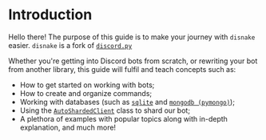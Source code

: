 # Introduction

Hello there! The purpose of this guide is to make your journey with `disnake` easier. `disnake` is a fork of [`discord.py`][discordpy-docs]

Whether you're getting into Discord bots from scratch, or rewriting your bot from another library, this guide will fulfil and teach concepts such as:

- How to get started on working with bots;
- How to create and organize commands;
- Working with databases (such as [`sqlite`][sqlite-docs] and [`mongodb (pymongo)`][mongodb-docs]);
- Using the [`AutoShardedClient`][disnake-docs-autosharded] class to shard our bot;
- A plethora of examples with popular topics along with in-depth explanation, and much more!



[discordpy-docs]: https://discordpy.readthedocs.io/en/latest
[sqlite-docs]: https://docs.python.org/3/library/sqlite3.html
[mongodb-docs]: https://pymongo.readthedocs.io/en/stable
[disnake-docs-autosharded]: https://disnake.readthedocs.io/en/latest/api.html#disnake.AutoShardedClient